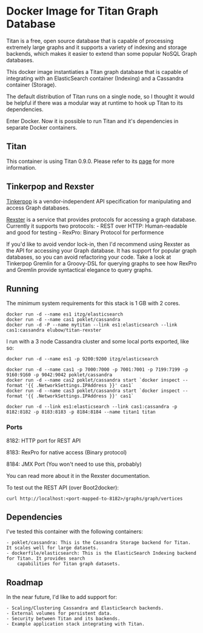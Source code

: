 # Docker Image for Titan Graph Database

Titan is a free, open source database that is capable of processing
extremely large graphs and it supports a variety of indexing and storage backends,
which makes it easier to extend than some popular NoSQL Graph databases.

This docker image instantiaties a Titan graph database that is capable of
integrating with an ElasticSearch container (Indexing) and a Cassandra container (Storage).

The default distribution of Titan runs on a single node, so I thought it would be helpful
if there was a modular way at runtime to hook up Titan to its dependencies.

Enter Docker. Now it is possible to run Titan and it's dependencies in separate Docker containers.

## Titan

This container is using Titan 0.9.0. Please refer to
its [page](https://github.com/thinkaurelius/titan/wiki/Downloads) for more information.

## Tinkerpop and Rexster

[Tinkerpop](http://www.tinkerpop.com/) is a vendor-independent API specification for
manipulating and access Graph databases.

[Rexster](https://github.com/tinkerpop/rexster/wiki) is a service that provides protocols
for accessing a graph database. Currently it supports two protocols:
	- REST over HTTP: Human-readable and good for testing
	- RexPro: Binary Protocol for performence

If you'd like to avoid vendor lock-in, then I'd recommend using Rexster as the API
for accessing your Graph database. It has support for popular graph databases,
so you can avoid refactoring your code. Take a look at Tinkerpop Gremlin for a
Groovy-DSL for querying graphs to see how RexPro and Gremlin provide syntactical
elegance to query graphs.

## Running

The minimum system requirements for this stack is 1 GB with 2 cores.

```
docker run -d --name es1 itzg/elasticsearch
docker run -d --name cas1 poklet/cassandra
docker run -d -P --name mytitan --link es1:elasticsearch --link cas1:cassandra elubow/titan-rexster
```

I run with a 3 node Cassandra cluster and some local ports exported, like so:

```
docker run -d --name es1 -p 9200:9200 itzg/elasticsearch

docker run -d --name cas1 -p 7000:7000 -p 7001:7001 -p 7199:7199 -p 9160:9160 -p 9042:9042 poklet/cassandra
docker run -d --name cas2 poklet/cassandra start `docker inspect --format '{{ .NetworkSettings.IPAddress }}' cas1`
docker run -d --name cas3 poklet/cassandra start `docker inspect --format '{{ .NetworkSettings.IPAddress }}' cas1`

docker run -d --link es1:elasticsearch --link cas1:cassandra -p 8182:8182 -p 8183:8183 -p 8184:8184 --name titan1 titan
```

### Ports

8182: HTTP port for REST API

8183: RexPro for native access (Binary protocol)

8184: JMX Port (You won't need to use this, probably)

You can read more about it in the Rexster documentation.

To test out the REST API (over Boot2docker):

```
curl http://localhost:<port-mapped-to-8182>/graphs/graph/vertices
```

## Dependencies

I've tested this container with the following containers:

	- poklet/cassandra: This is the Cassandra Storage backend for Titan. It scales well for large datasets.
	- dockerfile/elasticsearch: This is the ElasticSearch Indexing backend for Titan. It provides search
		capabilities for Titan graph datasets.

## Roadmap

In the near future, I'd like to add support for:

	- Scaling/Clustering Cassandra and ElasticSearch backends.
	- External volumes for persistent data.
	- Security between Titan and its backends.
	- Example application stack integrating with Titan.

